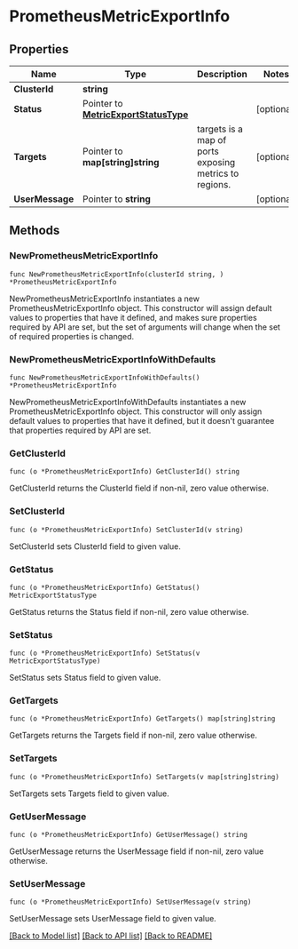 # PrometheusMetricExportInfo

## Properties

Name | Type | Description | Notes
------------ | ------------- | ------------- | -------------
**ClusterId** | **string** |  | 
**Status** | Pointer to [**MetricExportStatusType**](MetricExportStatusType.md) |  | [optional] 
**Targets** | Pointer to **map[string]string** | targets is a map of ports exposing metrics to regions. | [optional] 
**UserMessage** | Pointer to **string** |  | [optional] 

## Methods

### NewPrometheusMetricExportInfo

`func NewPrometheusMetricExportInfo(clusterId string, ) *PrometheusMetricExportInfo`

NewPrometheusMetricExportInfo instantiates a new PrometheusMetricExportInfo object.
This constructor will assign default values to properties that have it defined,
and makes sure properties required by API are set, but the set of arguments
will change when the set of required properties is changed.

### NewPrometheusMetricExportInfoWithDefaults

`func NewPrometheusMetricExportInfoWithDefaults() *PrometheusMetricExportInfo`

NewPrometheusMetricExportInfoWithDefaults instantiates a new PrometheusMetricExportInfo object.
This constructor will only assign default values to properties that have it defined,
but it doesn't guarantee that properties required by API are set.

### GetClusterId

`func (o *PrometheusMetricExportInfo) GetClusterId() string`

GetClusterId returns the ClusterId field if non-nil, zero value otherwise.

### SetClusterId

`func (o *PrometheusMetricExportInfo) SetClusterId(v string)`

SetClusterId sets ClusterId field to given value.

### GetStatus

`func (o *PrometheusMetricExportInfo) GetStatus() MetricExportStatusType`

GetStatus returns the Status field if non-nil, zero value otherwise.

### SetStatus

`func (o *PrometheusMetricExportInfo) SetStatus(v MetricExportStatusType)`

SetStatus sets Status field to given value.

### GetTargets

`func (o *PrometheusMetricExportInfo) GetTargets() map[string]string`

GetTargets returns the Targets field if non-nil, zero value otherwise.

### SetTargets

`func (o *PrometheusMetricExportInfo) SetTargets(v map[string]string)`

SetTargets sets Targets field to given value.

### GetUserMessage

`func (o *PrometheusMetricExportInfo) GetUserMessage() string`

GetUserMessage returns the UserMessage field if non-nil, zero value otherwise.

### SetUserMessage

`func (o *PrometheusMetricExportInfo) SetUserMessage(v string)`

SetUserMessage sets UserMessage field to given value.


[[Back to Model list]](../README.md#documentation-for-models) [[Back to API list]](../README.md#documentation-for-api-endpoints) [[Back to README]](../README.md)


